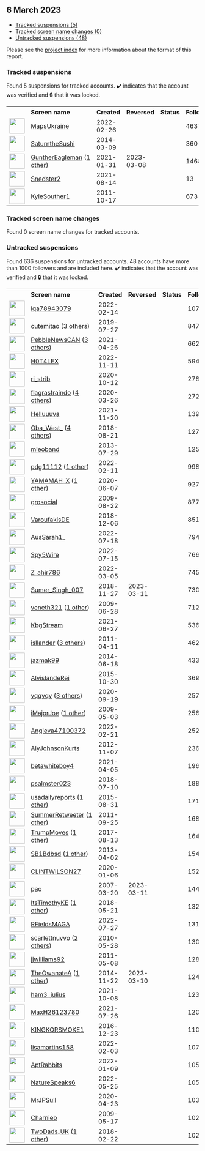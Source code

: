 ##  6 March 2023

* [Tracked suspensions (5)](#tracked-suspensions)
* [Tracked screen name changes (0)](#tracked-screen-name-changes)
* [Untracked suspensions (48)](#untracked-suspensions)

Please see the [project index](https://github.com/travisbrown/twitter-watch) for more information about the format of this report.

### Tracked suspensions

Found 5 suspensions for tracked accounts.
  ✔️ indicates that the account was verified and 🔒 that it was locked.

<table>
    <tr>
        <th></th>
        <th align="left">Screen name</th>
        <th align="left">Created</th>
        <th align="left">Reversed</th>
        <th align="left">Status</th>
        <th align="left">Followers</th>
        <th align="left">Ranking</th></tr>
    </tr>
        <tr>
            <td><a href="https://twitter.com/intent/user?user_id=1497711967091535873">
                <img src="https://pbs.twimg.com/profile_images/1504232702844747782/2wN79C77_normal.jpg" width="40px" height="40px" align="center"/></a>
            </td>
            <td>
                <a href="https://twitter.com/MapsUkraine">MapsUkraine</a></td>
            <td>2022-02-26</td>
            <td></td>
            <td align="center"></td>
            <td>46370</td>
            <td>241</td>
        </tr>
        <tr>
            <td><a href="https://twitter.com/intent/user?user_id=2381182699">
                <img src="https://pbs.twimg.com/profile_images/1587264002702430208/5wsO3LNq_normal.jpg" width="40px" height="40px" align="center"/></a>
            </td>
            <td>
                <a href="https://twitter.com/SaturntheSushi">SaturntheSushi</a></td>
            <td>2014-03-09</td>
            <td></td>
            <td align="center"></td>
            <td>360</td>
            <td>1943</td>
        </tr>
        <tr>
            <td><a href="https://twitter.com/intent/user?user_id=1355721251180961792">
                <img src="https://pbs.twimg.com/profile_images/1595543742383005707/mZUmx7zF_normal.jpg" width="40px" height="40px" align="center"/></a>
            </td>
            <td>
                <a href="https://twitter.com/GuntherEagleman">GuntherEagleman</a>&nbsp;(<a href="https://api.memory.lol/v1/tw/id/1355721251180961792">1 other</a>)&nbsp;</td>
            <td>2021-01-31</td>
            <td>2023-03-08</td>
            <td align="center"></td>
            <td>146810</td>
            <td>5527</td>
        </tr>
        <tr>
            <td><a href="https://twitter.com/intent/user?user_id=1426570471508676617">
                <img src="https://pbs.twimg.com/profile_images/1465360363210297353/GUVYPfUM_normal.jpg" width="40px" height="40px" align="center"/></a>
            </td>
            <td>
                <a href="https://twitter.com/Snedster2">Snedster2</a></td>
            <td>2021-08-14</td>
            <td></td>
            <td align="center"></td>
            <td>13</td>
            <td>26619</td>
        </tr>
        <tr>
            <td><a href="https://twitter.com/intent/user?user_id=393067691">
                <img src="https://pbs.twimg.com/profile_images/1598335568987197440/ylh3t85m_normal.jpg" width="40px" height="40px" align="center"/></a>
            </td>
            <td>
                <a href="https://twitter.com/KyleSouther1">KyleSouther1</a></td>
            <td>2011-10-17</td>
            <td></td>
            <td align="center"></td>
            <td>673</td>
            <td>36967</td>
        </tr></table>

### Tracked screen name changes

Found 0 screen name changes for tracked accounts.

### Untracked suspensions

Found 636 suspensions for untracked accounts.
48 accounts have more than 1000 followers and are included here.
  ✔️ indicates that the account was verified and 🔒 that it was locked.

<table>
    <tr>
        <th></th>
        <th align="left">Screen name</th>
        <th align="left">Created</th>
        <th align="left">Reversed</th>
        <th align="left">Status</th>
        <th align="left">Followers</th>
    </tr>
        <tr>
            <td><a href="https://twitter.com/intent/user?user_id=1493245861987590149">
                <img src="https://pbs.twimg.com/profile_images/1549351834556456961/Rv8e6tZo_normal.jpg" width="40px" height="40px" align="center"/></a>
            </td>
            <td>
                <a href="https://twitter.com/lqa78943079">lqa78943079</a></td>
            <td>2022-02-14</td>
            <td></td>
            <td align="center"></td>
            <td>107350</td>
        </tr>
        <tr>
            <td><a href="https://twitter.com/intent/user?user_id=1154955324211769344">
                <img src="https://pbs.twimg.com/profile_images/1408665166741340168/6mKlK4M__normal.jpg" width="40px" height="40px" align="center"/></a>
            </td>
            <td>
                <a href="https://twitter.com/cutemitao">cutemitao</a>&nbsp;(<a href="https://api.memory.lol/v1/tw/id/1154955324211769344">3 others</a>)&nbsp;</td>
            <td>2019-07-27</td>
            <td></td>
            <td align="center"></td>
            <td>84747</td>
        </tr>
        <tr>
            <td><a href="https://twitter.com/intent/user?user_id=1386521472580177920">
                <img src="https://pbs.twimg.com/profile_images/1574877554426650635/43knnbyJ_normal.jpg" width="40px" height="40px" align="center"/></a>
            </td>
            <td>
                <a href="https://twitter.com/PebbleNewsCAN">PebbleNewsCAN</a>&nbsp;(<a href="https://api.memory.lol/v1/tw/id/1386521472580177920">3 others</a>)&nbsp;</td>
            <td>2021-04-26</td>
            <td></td>
            <td align="center"></td>
            <td>66288</td>
        </tr>
        <tr>
            <td><a href="https://twitter.com/intent/user?user_id=1591209382322266112">
                <img src="https://pbs.twimg.com/profile_images/1591209588120031233/cSy5CJw2_normal.jpg" width="40px" height="40px" align="center"/></a>
            </td>
            <td>
                <a href="https://twitter.com/H0T4LEX">H0T4LEX</a></td>
            <td>2022-11-11</td>
            <td></td>
            <td align="center"></td>
            <td>59451</td>
        </tr>
        <tr>
            <td><a href="https://twitter.com/intent/user?user_id=1315786359559335936">
                <img src="https://pbs.twimg.com/profile_images/1390085820900642816/I5jpOodT_normal.jpg" width="40px" height="40px" align="center"/></a>
            </td>
            <td>
                <a href="https://twitter.com/ri_strib">ri_strib</a></td>
            <td>2020-10-12</td>
            <td></td>
            <td align="center"></td>
            <td>27854</td>
        </tr>
        <tr>
            <td><a href="https://twitter.com/intent/user?user_id=1243250100626960384">
                <img src="https://pbs.twimg.com/profile_images/1593938119308574722/uFbjjuOd_normal.jpg" width="40px" height="40px" align="center"/></a>
            </td>
            <td>
                <a href="https://twitter.com/flagrastraindo">flagrastraindo</a>&nbsp;(<a href="https://api.memory.lol/v1/tw/id/1243250100626960384">4 others</a>)&nbsp;</td>
            <td>2020-03-26</td>
            <td></td>
            <td align="center"></td>
            <td>27201</td>
        </tr>
        <tr>
            <td><a href="https://twitter.com/intent/user?user_id=1462162018711089152">
                <img src="https://pbs.twimg.com/profile_images/1594430532984705024/OM32qvKv_normal.jpg" width="40px" height="40px" align="center"/></a>
            </td>
            <td>
                <a href="https://twitter.com/Helluuuva">Helluuuva</a></td>
            <td>2021-11-20</td>
            <td></td>
            <td align="center"></td>
            <td>13944</td>
        </tr>
        <tr>
            <td><a href="https://twitter.com/intent/user?user_id=1031990431792488448">
                <img src="https://pbs.twimg.com/profile_images/1583798318462820354/y3htM5fy_normal.jpg" width="40px" height="40px" align="center"/></a>
            </td>
            <td>
                <a href="https://twitter.com/Oba_West_">Oba_West_</a>&nbsp;(<a href="https://api.memory.lol/v1/tw/id/1031990431792488448">4 others</a>)&nbsp;</td>
            <td>2018-08-21</td>
            <td></td>
            <td align="center"></td>
            <td>12736</td>
        </tr>
        <tr>
            <td><a href="https://twitter.com/intent/user?user_id=1631518374">
                <img src="https://pbs.twimg.com/profile_images/856579974639230976/eFx8lTtq_normal.jpg" width="40px" height="40px" align="center"/></a>
            </td>
            <td>
                <a href="https://twitter.com/mleoband">mleoband</a></td>
            <td>2013-07-29</td>
            <td></td>
            <td align="center"></td>
            <td>12528</td>
        </tr>
        <tr>
            <td><a href="https://twitter.com/intent/user?user_id=1492113207951228932">
                <img src="https://pbs.twimg.com/profile_images/1537768291183099904/7xJM6LkA_normal.jpg" width="40px" height="40px" align="center"/></a>
            </td>
            <td>
                <a href="https://twitter.com/pdg11112">pdg11112</a>&nbsp;(<a href="https://api.memory.lol/v1/tw/id/1492113207951228932">1 other</a>)&nbsp;</td>
            <td>2022-02-11</td>
            <td></td>
            <td align="center"></td>
            <td>9984</td>
        </tr>
        <tr>
            <td><a href="https://twitter.com/intent/user?user_id=1269671290106871809">
                <img src="https://pbs.twimg.com/profile_images/1519914737496203264/NvSylLRk_normal.jpg" width="40px" height="40px" align="center"/></a>
            </td>
            <td>
                <a href="https://twitter.com/YAMAMAH_X">YAMAMAH_X</a>&nbsp;(<a href="https://api.memory.lol/v1/tw/id/1269671290106871809">1 other</a>)&nbsp;</td>
            <td>2020-06-07</td>
            <td></td>
            <td align="center"></td>
            <td>9278</td>
        </tr>
        <tr>
            <td><a href="https://twitter.com/intent/user?user_id=67783555">
                <img src="https://pbs.twimg.com/profile_images/515240481706344448/jV_OCHHz_normal.png" width="40px" height="40px" align="center"/></a>
            </td>
            <td>
                <a href="https://twitter.com/grosocial">grosocial</a></td>
            <td>2009-08-22</td>
            <td></td>
            <td align="center"></td>
            <td>8771</td>
        </tr>
        <tr>
            <td><a href="https://twitter.com/intent/user?user_id=1070712392043118592">
                <img src="https://pbs.twimg.com/profile_images/1071706642801197056/qqXPzem5_normal.jpg" width="40px" height="40px" align="center"/></a>
            </td>
            <td>
                <a href="https://twitter.com/VaroufakisDE">VaroufakisDE</a></td>
            <td>2018-12-06</td>
            <td></td>
            <td align="center"></td>
            <td>8516</td>
        </tr>
        <tr>
            <td><a href="https://twitter.com/intent/user?user_id=1548836863762243585">
                <img src="https://pbs.twimg.com/profile_images/1548838697629630464/9KPvAKrV_normal.jpg" width="40px" height="40px" align="center"/></a>
            </td>
            <td>
                <a href="https://twitter.com/AusSarah1_">AusSarah1_</a></td>
            <td>2022-07-18</td>
            <td></td>
            <td align="center"></td>
            <td>7947</td>
        </tr>
        <tr>
            <td><a href="https://twitter.com/intent/user?user_id=1548023706563186688">
                <img src="https://pbs.twimg.com/profile_images/1598199661847887874/ZRui3LNw_normal.jpg" width="40px" height="40px" align="center"/></a>
            </td>
            <td>
                <a href="https://twitter.com/Spy5Wire">Spy5Wire</a></td>
            <td>2022-07-15</td>
            <td></td>
            <td align="center"></td>
            <td>7667</td>
        </tr>
        <tr>
            <td><a href="https://twitter.com/intent/user?user_id=1499940799601164290">
                <img src="https://pbs.twimg.com/profile_images/1568807675290390528/57Qp-5tE_normal.jpg" width="40px" height="40px" align="center"/></a>
            </td>
            <td>
                <a href="https://twitter.com/Z_ahir786">Z_ahir786</a></td>
            <td>2022-03-05</td>
            <td></td>
            <td align="center"></td>
            <td>7455</td>
        </tr>
        <tr>
            <td><a href="https://twitter.com/intent/user?user_id=1067473784305840129">
                <img src="https://pbs.twimg.com/profile_images/1588062679004229632/AC1iLfoS_normal.jpg" width="40px" height="40px" align="center"/></a>
            </td>
            <td>
                <a href="https://twitter.com/Sumer_Singh_007">Sumer_Singh_007</a></td>
            <td>2018-11-27</td>
            <td>2023-03-11</td>
            <td align="center"></td>
            <td>7303</td>
        </tr>
        <tr>
            <td><a href="https://twitter.com/intent/user?user_id=51616757">
                <img src="https://pbs.twimg.com/profile_images/1597262308970856448/r9yQPZ1v_normal.jpg" width="40px" height="40px" align="center"/></a>
            </td>
            <td>
                <a href="https://twitter.com/veneth321">veneth321</a>&nbsp;(<a href="https://api.memory.lol/v1/tw/id/51616757">1 other</a>)&nbsp;</td>
            <td>2009-06-28</td>
            <td></td>
            <td align="center"></td>
            <td>7125</td>
        </tr>
        <tr>
            <td><a href="https://twitter.com/intent/user?user_id=1409073772133601283">
                <img src="https://pbs.twimg.com/profile_images/1495556908912107522/7LbYrejH_normal.jpg" width="40px" height="40px" align="center"/></a>
            </td>
            <td>
                <a href="https://twitter.com/KbgStream">KbgStream</a></td>
            <td>2021-06-27</td>
            <td></td>
            <td align="center"></td>
            <td>5369</td>
        </tr>
        <tr>
            <td><a href="https://twitter.com/intent/user?user_id=280297045">
                <img src="https://pbs.twimg.com/profile_images/1581803787269931008/HNQeSa1R_normal.jpg" width="40px" height="40px" align="center"/></a>
            </td>
            <td>
                <a href="https://twitter.com/isllander">isllander</a>&nbsp;(<a href="https://api.memory.lol/v1/tw/id/280297045">3 others</a>)&nbsp;</td>
            <td>2011-04-11</td>
            <td></td>
            <td align="center"></td>
            <td>4628</td>
        </tr>
        <tr>
            <td><a href="https://twitter.com/intent/user?user_id=2620506189">
                <img src="https://pbs.twimg.com/profile_images/1427951580465270790/IxfG04zS_normal.jpg" width="40px" height="40px" align="center"/></a>
            </td>
            <td>
                <a href="https://twitter.com/jazmak99">jazmak99</a></td>
            <td>2014-06-18</td>
            <td></td>
            <td align="center"></td>
            <td>4330</td>
        </tr>
        <tr>
            <td><a href="https://twitter.com/intent/user?user_id=4076357595">
                <img src="https://pbs.twimg.com/profile_images/1138582046538964994/B4t9E4k2_normal.jpg" width="40px" height="40px" align="center"/></a>
            </td>
            <td>
                <a href="https://twitter.com/AlvislandeRei">AlvislandeRei</a></td>
            <td>2015-10-30</td>
            <td></td>
            <td align="center"></td>
            <td>3696</td>
        </tr>
        <tr>
            <td><a href="https://twitter.com/intent/user?user_id=1307262386873663489">
                <img src="https://pbs.twimg.com/profile_images/1547293479776112640/BgLq1auJ_normal.jpg" width="40px" height="40px" align="center"/></a>
            </td>
            <td>
                <a href="https://twitter.com/vqqvqv">vqqvqv</a>&nbsp;(<a href="https://api.memory.lol/v1/tw/id/1307262386873663489">3 others</a>)&nbsp;</td>
            <td>2020-09-19</td>
            <td></td>
            <td align="center"></td>
            <td>2573</td>
        </tr>
        <tr>
            <td><a href="https://twitter.com/intent/user?user_id=37340661">
                <img src="https://pbs.twimg.com/profile_images/1505620783229505542/5S_Em8Wa_normal.jpg" width="40px" height="40px" align="center"/></a>
            </td>
            <td>
                <a href="https://twitter.com/iMajorJoe">iMajorJoe</a>&nbsp;(<a href="https://api.memory.lol/v1/tw/id/37340661">1 other</a>)&nbsp;</td>
            <td>2009-05-03</td>
            <td></td>
            <td align="center"></td>
            <td>2567</td>
        </tr>
        <tr>
            <td><a href="https://twitter.com/intent/user?user_id=1495705836341153793">
                <img src="https://pbs.twimg.com/profile_images/1495706262272684034/_pKxJP5E_normal.jpg" width="40px" height="40px" align="center"/></a>
            </td>
            <td>
                <a href="https://twitter.com/Angieva47100372">Angieva47100372</a></td>
            <td>2022-02-21</td>
            <td></td>
            <td align="center"></td>
            <td>2527</td>
        </tr>
        <tr>
            <td><a href="https://twitter.com/intent/user?user_id=931130899">
                <img src="https://pbs.twimg.com/profile_images/603260384477356032/QLYS6hf4_normal.jpg" width="40px" height="40px" align="center"/></a>
            </td>
            <td>
                <a href="https://twitter.com/AlyJohnsonKurts">AlyJohnsonKurts</a></td>
            <td>2012-11-07</td>
            <td></td>
            <td align="center"></td>
            <td>2365</td>
        </tr>
        <tr>
            <td><a href="https://twitter.com/intent/user?user_id=1379162310258876418">
                <img src="https://pbs.twimg.com/profile_images/1517220658324942851/8B4kSST5_normal.jpg" width="40px" height="40px" align="center"/></a>
            </td>
            <td>
                <a href="https://twitter.com/betawhiteboy4">betawhiteboy4</a></td>
            <td>2021-04-05</td>
            <td></td>
            <td align="center"></td>
            <td>1968</td>
        </tr>
        <tr>
            <td><a href="https://twitter.com/intent/user?user_id=1016482548065562624">
                <img src="https://pbs.twimg.com/profile_images/1478013763294924803/1W9pCpyK_normal.jpg" width="40px" height="40px" align="center"/></a>
            </td>
            <td>
                <a href="https://twitter.com/psalmster023">psalmster023</a></td>
            <td>2018-07-10</td>
            <td></td>
            <td align="center"></td>
            <td>1882</td>
        </tr>
        <tr>
            <td><a href="https://twitter.com/intent/user?user_id=3499193056">
                <img src="https://pbs.twimg.com/profile_images/761194324440805376/fMRTsyGG_normal.jpg" width="40px" height="40px" align="center"/></a>
            </td>
            <td>
                <a href="https://twitter.com/usadailyreports">usadailyreports</a>&nbsp;(<a href="https://api.memory.lol/v1/tw/id/3499193056">1 other</a>)&nbsp;</td>
            <td>2015-08-31</td>
            <td></td>
            <td align="center"></td>
            <td>1710</td>
        </tr>
        <tr>
            <td><a href="https://twitter.com/intent/user?user_id=379965524">
                <img src="https://pbs.twimg.com/profile_images/943197995457220608/cabqIyGo_normal.jpg" width="40px" height="40px" align="center"/></a>
            </td>
            <td>
                <a href="https://twitter.com/SummerRetweeter">SummerRetweeter</a>&nbsp;(<a href="https://api.memory.lol/v1/tw/id/379965524">1 other</a>)&nbsp;</td>
            <td>2011-09-25</td>
            <td></td>
            <td align="center"></td>
            <td>1686</td>
        </tr>
        <tr>
            <td><a href="https://twitter.com/intent/user?user_id=896579895895232512">
                <img src="https://pbs.twimg.com/profile_images/896582255371575297/Ks_QCX21_normal.jpg" width="40px" height="40px" align="center"/></a>
            </td>
            <td>
                <a href="https://twitter.com/TrumpMoves">TrumpMoves</a>&nbsp;(<a href="https://api.memory.lol/v1/tw/id/896579895895232512">1 other</a>)&nbsp;</td>
            <td>2017-08-13</td>
            <td></td>
            <td align="center"></td>
            <td>1649</td>
        </tr>
        <tr>
            <td><a href="https://twitter.com/intent/user?user_id=1321614990">
                <img src="https://pbs.twimg.com/profile_images/1584274159055425538/ufHQAIaN_normal.jpg" width="40px" height="40px" align="center"/></a>
            </td>
            <td>
                <a href="https://twitter.com/SB1Bdbsd">SB1Bdbsd</a>&nbsp;(<a href="https://api.memory.lol/v1/tw/id/1321614990">1 other</a>)&nbsp;</td>
            <td>2013-04-02</td>
            <td></td>
            <td align="center"></td>
            <td>1540</td>
        </tr>
        <tr>
            <td><a href="https://twitter.com/intent/user?user_id=1213975347818926080">
                <img src="https://pbs.twimg.com/profile_images/1557095172349067272/uUtLJIu1_normal.jpg" width="40px" height="40px" align="center"/></a>
            </td>
            <td>
                <a href="https://twitter.com/CLINTWILSON27">CLINTWILSON27</a></td>
            <td>2020-01-06</td>
            <td></td>
            <td align="center"></td>
            <td>1529</td>
        </tr>
        <tr>
            <td><a href="https://twitter.com/intent/user?user_id=1601061">
                <img src="https://pbs.twimg.com/profile_images/1591653683502411776/k-AYkoWf_normal.jpg" width="40px" height="40px" align="center"/></a>
            </td>
            <td>
                <a href="https://twitter.com/pao">pao</a></td>
            <td>2007-03-20</td>
            <td>2023-03-11</td>
            <td align="center"></td>
            <td>1449</td>
        </tr>
        <tr>
            <td><a href="https://twitter.com/intent/user?user_id=998517775051051009">
                <img src="https://pbs.twimg.com/profile_images/1034474006512951296/BlhAjSTU_normal.jpg" width="40px" height="40px" align="center"/></a>
            </td>
            <td>
                <a href="https://twitter.com/ItsTimothyKE">ItsTimothyKE</a>&nbsp;(<a href="https://api.memory.lol/v1/tw/id/998517775051051009">1 other</a>)&nbsp;</td>
            <td>2018-05-21</td>
            <td></td>
            <td align="center"></td>
            <td>1329</td>
        </tr>
        <tr>
            <td><a href="https://twitter.com/intent/user?user_id=1552142190348058625">
                <img src="https://pbs.twimg.com/profile_images/1552142974326374403/1b6bBk5w_normal.jpg" width="40px" height="40px" align="center"/></a>
            </td>
            <td>
                <a href="https://twitter.com/RFieldsMAGA">RFieldsMAGA</a></td>
            <td>2022-07-27</td>
            <td></td>
            <td align="center"></td>
            <td>1314</td>
        </tr>
        <tr>
            <td><a href="https://twitter.com/intent/user?user_id=149273939">
                <img src="https://pbs.twimg.com/profile_images/1589407737523437569/sEd1digy_normal.jpg" width="40px" height="40px" align="center"/></a>
            </td>
            <td>
                <a href="https://twitter.com/scarlettnuvvo">scarlettnuvvo</a>&nbsp;(<a href="https://api.memory.lol/v1/tw/id/149273939">2 others</a>)&nbsp;</td>
            <td>2010-05-28</td>
            <td></td>
            <td align="center"></td>
            <td>1303</td>
        </tr>
        <tr>
            <td><a href="https://twitter.com/intent/user?user_id=295325105">
                <img src="https://pbs.twimg.com/profile_images/1344018563565293575/qzxe-Vci_normal.jpg" width="40px" height="40px" align="center"/></a>
            </td>
            <td>
                <a href="https://twitter.com/jjwilliams92">jjwilliams92</a></td>
            <td>2011-05-08</td>
            <td></td>
            <td align="center"></td>
            <td>1283</td>
        </tr>
        <tr>
            <td><a href="https://twitter.com/intent/user?user_id=2906980118">
                <img src="https://pbs.twimg.com/profile_images/1597688988302811139/cbIrO9h3_normal.jpg" width="40px" height="40px" align="center"/></a>
            </td>
            <td>
                <a href="https://twitter.com/TheOwanateA">TheOwanateA</a>&nbsp;(<a href="https://api.memory.lol/v1/tw/id/2906980118">1 other</a>)&nbsp;</td>
            <td>2014-11-22</td>
            <td>2023-03-10</td>
            <td align="center"></td>
            <td>1245</td>
        </tr>
        <tr>
            <td><a href="https://twitter.com/intent/user?user_id=1446536994570571780">
                <img src="https://pbs.twimg.com/profile_images/1448931089972617217/EKyMxu8k_normal.jpg" width="40px" height="40px" align="center"/></a>
            </td>
            <td>
                <a href="https://twitter.com/ham3_julius">ham3_julius</a></td>
            <td>2021-10-08</td>
            <td></td>
            <td align="center"></td>
            <td>1236</td>
        </tr>
        <tr>
            <td><a href="https://twitter.com/intent/user?user_id=1419739773539868676">
                <img src="https://pbs.twimg.com/profile_images/1581379458329722880/N7aQGNxU_normal.jpg" width="40px" height="40px" align="center"/></a>
            </td>
            <td>
                <a href="https://twitter.com/MaxH26123780">MaxH26123780</a></td>
            <td>2021-07-26</td>
            <td></td>
            <td align="center"></td>
            <td>1209</td>
        </tr>
        <tr>
            <td><a href="https://twitter.com/intent/user?user_id=812138678717923330">
                <img src="https://pbs.twimg.com/profile_images/1055580556556144641/kmBEyDp9_normal.jpg" width="40px" height="40px" align="center"/></a>
            </td>
            <td>
                <a href="https://twitter.com/KINGKORSMOKE1">KINGKORSMOKE1</a></td>
            <td>2016-12-23</td>
            <td></td>
            <td align="center"></td>
            <td>1101</td>
        </tr>
        <tr>
            <td><a href="https://twitter.com/intent/user?user_id=1489213153124573185">
                <img src="https://pbs.twimg.com/profile_images/1489213316262076424/siwWvUmu_normal.jpg" width="40px" height="40px" align="center"/></a>
            </td>
            <td>
                <a href="https://twitter.com/lisamartins158">lisamartins158</a></td>
            <td>2022-02-03</td>
            <td></td>
            <td align="center"></td>
            <td>1075</td>
        </tr>
        <tr>
            <td><a href="https://twitter.com/intent/user?user_id=1480073801794822149">
                <img src="https://pbs.twimg.com/profile_images/1592165964048699392/3ZJAaBnA_normal.jpg" width="40px" height="40px" align="center"/></a>
            </td>
            <td>
                <a href="https://twitter.com/AptRabbits">AptRabbits</a></td>
            <td>2022-01-09</td>
            <td></td>
            <td align="center"></td>
            <td>1054</td>
        </tr>
        <tr>
            <td><a href="https://twitter.com/intent/user?user_id=1529429222229409792">
                <img src="https://pbs.twimg.com/profile_images/1596298321986994179/dU_FAv9H_normal.jpg" width="40px" height="40px" align="center"/></a>
            </td>
            <td>
                <a href="https://twitter.com/NatureSpeaks6">NatureSpeaks6</a></td>
            <td>2022-05-25</td>
            <td></td>
            <td align="center"></td>
            <td>1050</td>
        </tr>
        <tr>
            <td><a href="https://twitter.com/intent/user?user_id=1253392831642841088">
                <img src="https://pbs.twimg.com/profile_images/1333867027010887687/lC4rAjqk_normal.jpg" width="40px" height="40px" align="center"/></a>
            </td>
            <td>
                <a href="https://twitter.com/MrJPSull">MrJPSull</a></td>
            <td>2020-04-23</td>
            <td></td>
            <td align="center"></td>
            <td>1036</td>
        </tr>
        <tr>
            <td><a href="https://twitter.com/intent/user?user_id=40664514">
                <img src="https://pbs.twimg.com/profile_images/644620936625410049/yWmlgbVS_normal.jpg" width="40px" height="40px" align="center"/></a>
            </td>
            <td>
                <a href="https://twitter.com/Charnieb">Charnieb</a></td>
            <td>2009-05-17</td>
            <td></td>
            <td align="center"></td>
            <td>1025</td>
        </tr>
        <tr>
            <td><a href="https://twitter.com/intent/user?user_id=966716182509293568">
                <img src="https://pbs.twimg.com/profile_images/1410584585407287298/q6SdF62C_normal.jpg" width="40px" height="40px" align="center"/></a>
            </td>
            <td>
                <a href="https://twitter.com/TwoDads_UK">TwoDads_UK</a>&nbsp;(<a href="https://api.memory.lol/v1/tw/id/966716182509293568">1 other</a>)&nbsp;</td>
            <td>2018-02-22</td>
            <td></td>
            <td align="center"></td>
            <td>1020</td>
        </tr></table>
